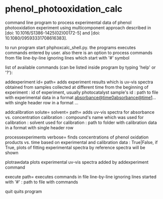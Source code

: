# phenol_photooxidation_calc
command line program to process experimental data of phenol photooxidation experiment using multicomponent approach described in [doi: 10.1016/S1386-1425(02)00172-5] and [doi: 10.1080/09593331708616383].

to run program start phphoxcalc_shell.py. the programs executes commands entered by user. also there is an option to process commands from file line-by-line ignoring lines which start with '#' symbol

list of available commands (can be listed inside program by typing 'help' or '?'):

addexperiment id=<id> path=<path>
        adds experiment results which is uv-vis spectra obtained from samples collected at different time from the beginning of experiment
        <id>: id of experiment, usually photocatalyst sample's id
        <path>: path to file with experimental data in a format <wavelength><tab><absorbance@time0><tab><absorbance@time1>... with single header row in a format <some-text><tab><time0><tab><time1>...

addcalibration solute=<solute> solvent=<solvent> path=<path>
        adds uv-vis spectra for absorbance vs. concentration calibration
        <solute>: compound's name which was used for calibration
        <solvent>: solvent used for calibration
        <path>: path to folder with calibration data in a format <wavelength><tab><absorbance> with single header row

processexperiments verbose=<verbosity>
        finds concentrations of phenol oxidation products vs. time based on experimental and calibration data
        <verbosity>: True|False, if True, plots of fitting experimental spectra by reference spectra will be shown

plotrawdata
        plots experimental uv-vis spectra added by addexperiment command

execute path=<path>
        executes commands in file line-by-line ignoring lines started with '#'
        <path>: path to file with commands

quit
        quits program
